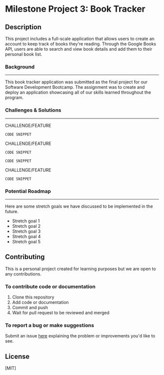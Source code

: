 # Milestone Project 3: Book Tracker


## Description

This project includes a full-scale application that allows users to create an account to keep track of books they're reading. Through the Google Books API, users are able to search and view book details and add them to their personal book list. 

### Background

---

This book tracker application was submitted as the final project for our Software Development Bootcamp. The assignment was to create and deploy an application showcasing all of our skills learned throughout the program. 

### Challenges & Solutions

---

CHALLENGE/FEATURE

```
CODE SNIPPET
```

CHALLENGE/FEATURE

```
CODE SNIPPET
```

```
CODE SNIPPET
```

CHALLENGE/FEATURE

```
CODE SNIPPET
```

### Potential Roadmap

---

Here are some stretch goals we have discussed to be implemented in the future. 

- Stretch goal 1
- Stretch goal 2
- Stretch goal 3
- Stretch goal 4
- Stretch goal 5


## Contributing

This is a personal project created for learning purposes but we are open to any contributions.

### To contribute code or documentation

1. Clone this repository
2. Add code or documentation
3. Commit and push
4. Wait for pull request to be reviewed and merged

### To report a bug or make suggestions

Submit an issue [here](https://github.com/adtweber/Book-Tracker-App/issues) explaining the problem or improvements you'd like to see.


## License
[MIT]


